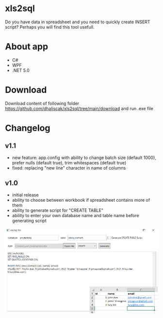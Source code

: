 # xls2sql
Do you have data in spreadsheet and you need to quickly create INSERT script? Perhaps you will find this tool usefull.

# About app
- C#
- WPF
- .NET 5.0

# Download
Download content of following folder https://github.com/dhaliscak/xls2sql/tree/main/download and run .exe file

# Changelog

## v1.1
- new feature: app.config with ability to change batch size (default 1000), prefer nulls (default true), trim whitespaces (default true)
- fixed: replacing "new line" character in name of columns

## v1.0
- initial release
- ability to choose between workbook if spreadsheet contains more of them
- ability to generate script for "CREATE TABLE"
- ability to enter your own database name and table name before generating script

![Thumbnail](https://github.com/dhaliscak/xls2sql/blob/main/download/xls2sql.png)